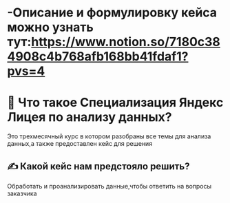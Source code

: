 # -Описание и формулировку кейса можно узнать тут:https://www.notion.so/7180c384908c4b768afb168bb41fdaf1?pvs=4
 # 🚀 Что такое Специализация Яндекс Лицея по анализу данных?
 Это трехмесячный курс в котором разобраны все темы для анализа данных,а также предоставлен кейс для решения
 ## ✍️ Какой кейс нам предстояло решить?
 Обработать и проанализировать данные,чтобы ответить на вопросы заказчика 
